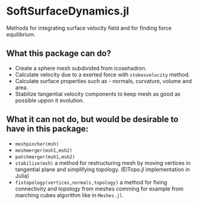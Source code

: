 # SoftSurfaceDynamics.jl

Methods for integrating surface velocity field and for finding force equilibrium.

## What this package can do?

+ Create a sphere mesh subdivided from icosehadron. 
+ Calculate velocity due to a exerted force with `stokesvelocity` method. 
+ Calculate surface properties such as - normals, curvature, volume and area.
+ Stabilize tangential velocity components to keep mesh as good as possible uppon it evolution.

## What it can not do, but would be desirable to have in this package:

+ `meshpincher(msh)` 
+ `meshmerger(msh1,msh2)`
+ `patchmerger(msh1,msh2)`
+ `stabilize(msh)` a method for restructuring mesh by moving vertices in tangential plane and simplifying topology. (ElTopo.jl implementation in Julia)
+ `fixtopology(vertices,normals,topology)` a method for fixing connectivity and topology from meshes comming for example from marching cubes algorithm like in `Meshes.jl`. 

